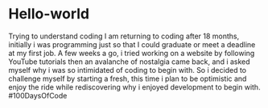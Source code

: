 # Hello-world
Trying to understand coding 
I am returning to coding after 18 months, initially i was programming just so that I could graduate or meet a deadline at my first job. A few weeks a go, i tried working on a website by following YouTube tutorials then an avalanche of nostalgia came back, and i asked myself why i was so intimidated of coding to begin with. So i decided to challenge myself by starting a fresh, this time i plan to be optimistic and enjoy the ride while rediscovering why i enjoyed development to begin with. #100DaysOfCode
